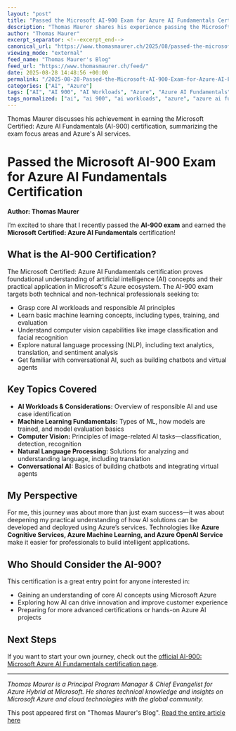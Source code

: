 ```yaml
---
layout: "post"
title: "Passed the Microsoft AI-900 Exam for Azure AI Fundamentals Certification"
description: "Thomas Maurer shares his experience passing the Microsoft AI-900 certification exam, which validates foundational understanding of AI concepts and their implementation with Microsoft Azure. The post outlines the exam's key topics, the benefits of pursuing the certification, and recommendations for those interested in learning about Azure AI services."
author: "Thomas Maurer"
excerpt_separator: <!--excerpt_end-->
canonical_url: "https://www.thomasmaurer.ch/2025/08/passed-the-microsoft-ai-900-exam-for-microsoft-certified-azure-ai-fundamentals-%f0%9f%8e%89/"
viewing_mode: "external"
feed_name: "Thomas Maurer's Blog"
feed_url: "https://www.thomasmaurer.ch/feed/"
date: 2025-08-28 14:48:56 +00:00
permalink: "/2025-08-28-Passed-the-Microsoft-AI-900-Exam-for-Azure-AI-Fundamentals-Certification.html"
categories: ["AI", "Azure"]
tags: ["AI", "AI 900", "AI Workloads", "Azure", "Azure AI Fundamentals", "Azure Cognitive Services", "Azure Machine Learning", "Azure OpenAI Service", "Certification", "Cloud", "Cloud Computing", "Computer Vision", "Conversational AI", "Exam Preparation", "Machine Learning", "Microsoft", "Microsoft Azure", "Microsoft Certified", "Natural Language Processing", "Posts"]
tags_normalized: ["ai", "ai 900", "ai workloads", "azure", "azure ai fundamentals", "azure cognitive services", "azure machine learning", "azure openai service", "certification", "cloud", "cloud computing", "computer vision", "conversational ai", "exam preparation", "machine learning", "microsoft", "microsoft azure", "microsoft certified", "natural language processing", "posts"]
---
```


Thomas Maurer discusses his achievement in earning the Microsoft Certified: Azure AI Fundamentals (AI-900) certification, summarizing the exam focus areas and Azure's AI services.<!--excerpt_end-->

# Passed the Microsoft AI-900 Exam for Azure AI Fundamentals Certification

**Author: Thomas Maurer**

I’m excited to share that I recently passed the **AI-900 exam** and earned the **Microsoft Certified: Azure AI Fundamentals** certification!

## What is the AI-900 Certification?

The Microsoft Certified: Azure AI Fundamentals certification proves foundational understanding of artificial intelligence (AI) concepts and their practical application in Microsoft's Azure ecosystem. The AI-900 exam targets both technical and non-technical professionals seeking to:

- Grasp core AI workloads and responsible AI principles
- Learn basic machine learning concepts, including types, training, and evaluation
- Understand computer vision capabilities like image classification and facial recognition
- Explore natural language processing (NLP), including text analytics, translation, and sentiment analysis
- Get familiar with conversational AI, such as building chatbots and virtual agents

## Key Topics Covered

- **AI Workloads & Considerations:** Overview of responsible AI and use case identification
- **Machine Learning Fundamentals:** Types of ML, how models are trained, and model evaluation basics
- **Computer Vision:** Principles of image-related AI tasks—classification, detection, recognition
- **Natural Language Processing:** Solutions for analyzing and understanding language, including translation
- **Conversational AI:** Basics of building chatbots and integrating virtual agents

## My Perspective

For me, this journey was about more than just exam success—it was about deepening my practical understanding of how AI solutions can be developed and deployed using Azure’s services. Technologies like **Azure Cognitive Services, Azure Machine Learning, and Azure OpenAI Service** make it easier for professionals to build intelligent applications.

## Who Should Consider the AI-900?

This certification is a great entry point for anyone interested in:

- Gaining an understanding of core AI concepts using Microsoft Azure
- Exploring how AI can drive innovation and improve customer experience
- Preparing for more advanced certifications or hands-on Azure AI projects

## Next Steps

If you want to start your own journey, check out the [official AI-900: Microsoft Azure AI Fundamentals certification page](https://learn.microsoft.com/en-us/certifications/azure-ai-fundamentals/).

---

*Thomas Maurer is a Principal Program Manager & Chief Evangelist for Azure Hybrid at Microsoft. He shares technical knowledge and insights on Microsoft Azure and cloud technologies with the global community.*

This post appeared first on "Thomas Maurer's Blog". [Read the entire article here](https://www.thomasmaurer.ch/2025/08/passed-the-microsoft-ai-900-exam-for-microsoft-certified-azure-ai-fundamentals-%f0%9f%8e%89/)
